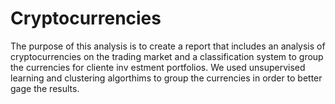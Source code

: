 # Cryptocurrencies

The purpose of this analysis is to create a report that includes an analysis of cryptocurrencies on the trading market and a classification system to group the currencies for cliente inv estment portfolios. We used unsupervised learning and clustering algorthims to group the currencies in order to better gage the results. 
